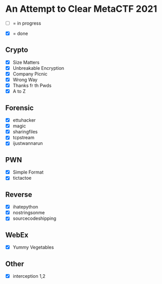 # An Attempt to Clear MetaCTF 2021 
- [ ]  = in progress
- [x]  = done


## Crypto
- [x] Size Matters
- [x] Unbreakable Encryption
- [x] Company Picnic
- [x] Wrong Way
- [x] Thanks fr th Pwds
- [x] A to Z   
## Forensic
- [x] ettuhacker
- [x] magic
- [x] sharingfiles
- [x] tcpstream
- [x] ijustwannarun   
## PWN
- [x] Simple Format
- [x] tictactoe   
## Reverse
- [x] ihatepython
- [x] nostringsonme
- [x] sourcecodeshipping   
## WebEx   
- [x] Yummy Vegetables
## Other
- [x] interception 1,2